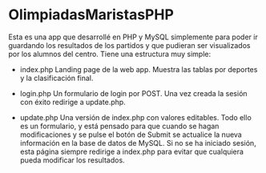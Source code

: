 # OlimpiadasMaristasPHP

Esta es una app que desarrollé en PHP y MySQL simplemente para poder ir guardando los resultados de los partidos y que pudieran ser visualizados por los alumnos del centro.
Tiene una estructura muy simple:
- index.php
Landing page de la web app. Muestra las tablas por deportes y la clasificación final.

- login.php
Un formulario de login por POST. Una vez creada la sesión con éxito redirige a update.php.

- update.php
Una versión de index.php con valores editables. Todo ello es un formulario, y está pensado para que cuando se hagan modificaciones y se pulse el botón de Submit se actualice la nueva información en la base de datos de MySQL. Si no se ha iniciado sesión, esta página siempre redirige a index.php para evitar que cualquiera pueda modificar los resultados.